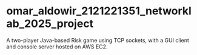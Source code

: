 # omar_aldowir_2121221351_networklab_2025_project
A two-player Java-based Risk game using TCP sockets, with a GUI client and console server hosted on AWS EC2.
